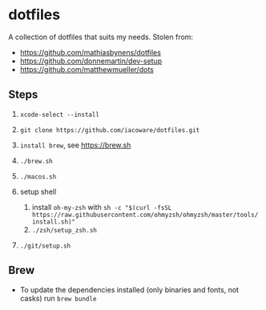 # dotfiles

A collection of dotfiles that suits my needs. Stolen from:

-   https://github.com/mathiasbynens/dotfiles
-   https://github.com/donnemartin/dev-setup
-   https://github.com/matthewmueller/dots

## Steps

1. `xcode-select --install`
2. `git clone https://github.com/iacoware/dotfiles.git`
3. `install brew`, see https://brew.sh
4. `./brew.sh`
5. `./macos.sh`
6. setup shell

    1. install `oh-my-zsh` with `sh -c "$(curl -fsSL https://raw.githubusercontent.com/ohmyzsh/ohmyzsh/master/tools/install.sh)"`
    2. `./zsh/setup_zsh.sh`

7. `./git/setup.sh`

## Brew

-   To update the dependencies installed (only binaries and fonts, not casks) run `brew bundle`
